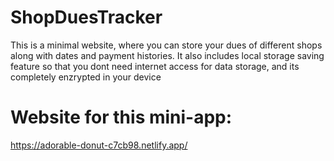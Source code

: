 # ShopDuesTracker
This is a minimal website, where you can store your dues of different shops along with dates and payment histories. It also includes local storage saving feature so that you dont need internet access for data storage, and its completely enzrypted in your device

# Website for this mini-app:
https://adorable-donut-c7cb98.netlify.app/
